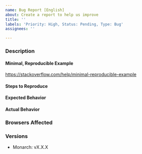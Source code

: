 ```yaml
---
name: Bug Report [English]
about: Create a report to help us improve
title: ''
labels: 'Priority: High, Status: Pending, Type: Bug'
assignees: ''

---
```


<!--
If you are asking a question rather than filing a bug, try one of these instead:
- StackOverflow (https://stackoverflow.com/questions/tagged/monarch)
-->

### Description

<!-- Example: `dispatch` function doesn't dispatch any message. -->

#### Minimal, Reproducible Example

<!-- Please provide a link to a minimal, reproducible example. -->

<!-- How? Please check the following link. -->

https://stackoverflow.com/help/minimal-reproducible-example

#### Steps to Reproduce

<!--
Example:

1. Import `my-element`.
2. Use it in a document.
3. Run the document.
-->

#### Expected Behavior

<!-- Example: No error is throw -->

#### Actual Behavior

<!-- Example: Error is thrown -->

### Browsers Affected

<!-- Uncomment all that you had tested against -->
<!-- Check all that apply -->

<!-- - [ ] Chrome -->
<!-- - [ ] Firefox -->
<!-- - [ ] Edge -->
<!-- - [ ] Safari 11 -->
<!-- - [ ] Safari 10 -->
<!-- - [ ] IE 11 -->

### Versions

- Monarch: vX.X.X
